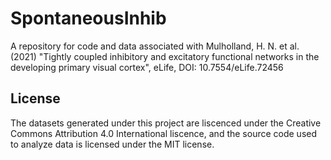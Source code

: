 # SpontaneousInhib
A repository for code and data associated with Mulholland, H. N. et al. (2021) "Tightly coupled inhibitory and excitatory functional networks in the developing primary visual cortex", eLife, DOI: 10.7554/eLife.72456

## License
The datasets generated under this project are liscenced under the Creative Commons Attribution 4.0 International liscence, and the source code used to analyze data is licensed under the MIT license.
